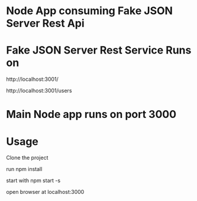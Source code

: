 # Node App consuming Fake JSON Server Rest Api

# Fake JSON Server Rest Service Runs on 
 
  http://localhost:3001/
  
  http://localhost:3001/users


# Main Node app runs on port 3000

# Usage

  Clone the project
  
  run npm install
  
  start with npm start -s
  
  open browser at localhost:3000
